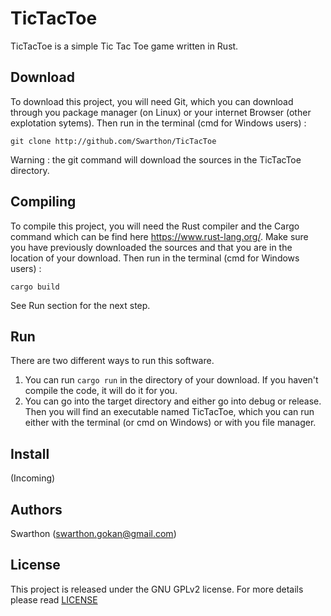 TicTacToe
=========

TicTacToe is a simple Tic Tac Toe game written in Rust.

Download
--------

To download this project, you will need Git, which you can download through you package manager (on Linux) or your internet Browser (other explotation sytems). Then run in the terminal (cmd for Windows users) :
```
git clone http://github.com/Swarthon/TicTacToe
```
Warning : the git command will download the sources in the TicTacToe directory.

Compiling
---------

To compile this project, you will need the Rust compiler and the Cargo command which can be find here https://www.rust-lang.org/. Make sure you have previously downloaded the sources and that you are in the location of your download. Then run in the terminal (cmd for Windows users) :
```
cargo build
```
See Run section for the next step.

Run
---

There are two different ways to run this software.
1. You can run ```cargo run``` in the directory of your download. If you haven't compile the code, it will do it for you.
2. You can go into the target directory and either go into debug or release. Then you will find an executable named TicTacToe, which you can run either with the terminal (or cmd on Windows) or with you file manager.

Install
-------

(Incoming)

Authors
-------

Swarthon (swarthon.gokan@gmail.com)

License
-------

This project is released under the GNU GPLv2 license. For more details please
read [LICENSE](LICENSE)
